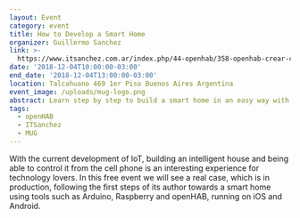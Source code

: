 ```yaml
---
layout: Event
category: event
title: How to Develop a Smart Home
organizer: Guillermo Sanchez
link: >-
  https://www.itsanchez.com.ar/index.php/44-openhab/358-openhab-crear-casa-inteligente
date: '2018-12-04T10:00:00-03:00'
end_date: '2018-12-04T13:00:00-03:00'
location: Talcahuano 469 1er Piso Buenos Aires Argentina
event_image: /uploads/mug-logo.png
abstract: Learn step by step to build a smart home in an easy way with openHAB
tags:
  - openHAB
  - ITSanchez
  - MUG
---
```

With the current development of IoT, building an intelligent house and being able to control it from the cell phone is an interesting experience for technology lovers. In this free event we will see a real case, which is in production, following the first steps of its author towards a smart home using tools such as Arduino, Raspberry and openHAB, running on iOS and Android.
